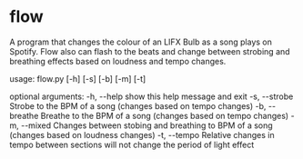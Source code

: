 # flow
A program that changes the colour of an LIFX Bulb as a song plays on Spotify. 
Flow also can flash to the beats and change between strobing and breathing effects based on loudness and tempo changes.

usage: flow.py [-h] [-s] [-b] [-m] [-t]

optional arguments:
  -h, --help     show this help message and exit
  -s, --strobe   Strobe to the BPM of a song (changes based on tempo
                 changes)
  -b, --breathe  Breathe to the BPM of a song (changes based on tempo
                 changes)
  -m, --mixed    Changes between stobing and breathing to BPM of a song
                 (changes based on loudness changes)
  -t, --tempo    Relative changes in tempo between sections will not
                 change the period of light effect
  
